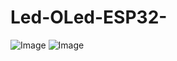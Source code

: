# Led-OLed-ESP32-
![Image](https://github.com/user-attachments/assets/b1067de2-0602-4509-bd94-896a6f5ff09f)
![Image](https://github.com/user-attachments/assets/38ce19e7-0e21-4c0e-92d5-39747cc1a08a)
